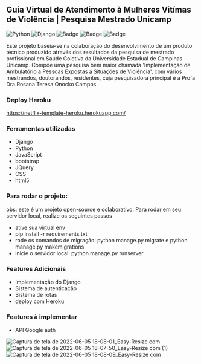 ## Guia Virtual de Atendimento à Mulheres Vitímas de Violência | Pesquisa Mestrado Unicamp 
![Python](https://img.shields.io/badge/python-3670A0?style=for-the-badge&logo=python&logoColor=ffdd54)
![Django](https://img.shields.io/badge/django-%23092E20.svg?style=for-the-badge&logo=django&logoColor=white)
![Badge](https://img.shields.io/badge/JavaScript-F7DF1E?style=for-the-badge&logo=javascript&logoColor=black)
![Badge](https://img.shields.io/badge/CSS-239120?&style=for-the-badge&logo=css3&logoColor=white)
![Badge](https://img.shields.io/badge/HTML5-E34F26?style=for-the-badge&logo=html5&logoColor=white)


Este projeto baseia-se na colaboração do desenvolvimento de um produto técnico produzido através dos resultados da pesquisa de mestrado profissional em Saúde Coletiva da Universidade 
Estadual de Campinas - Unicamp. Compõe uma pesquisa bem maior chamada 'Implementação de Ambulatório a Pessoas Expostas a Situações de Violência', com 
vários mestrandos, doutorandos, residentes, cuja pesquisadora principal é a Profa Dra Rosana Teresa Onocko Campos. 

### Deploy Heroku

https://netflix-template-heroku.herokuapp.com/

### Ferramentas utilizadas

- Django
- Python
- JavaScript
- bootstrap
- JQuery
- CSS
- html5

### Para rodar o projeto:
obs: este é um projeto open-source e colaborativo. Para rodar em seu servidor local, realize os seguintes passos 

- ative sua virtual env
- pip install -r requirements.txt
- rode os comandos de migração: python manage.py migrate e python manage.py makemigrations
- inicie o servidor local: python manage.py runserver

### Features Adicionais

- Implementação do Django
- Sistema de autenticação
- Sistema de rotas
- deploy com Heroku

### Features à implementar

- API Google auth

![Captura de tela de 2022-06-05 18-08-01_Easy-Resize com](https://user-images.githubusercontent.com/87938869/172070677-4184f594-837e-4fa2-bd59-9b1e150e3d80.jpg)
![Captura de tela de 2022-06-05 18-07-50_Easy-Resize com (1)](https://user-images.githubusercontent.com/87938869/172070740-cdb86f95-5111-48b2-9524-8bccef60ab18.jpg)
![Captura de tela de 2022-06-05 18-08-09_Easy-Resize com](https://user-images.githubusercontent.com/87938869/172070701-09b7d3b0-a203-469f-8599-2edad9277f1c.jpg)

